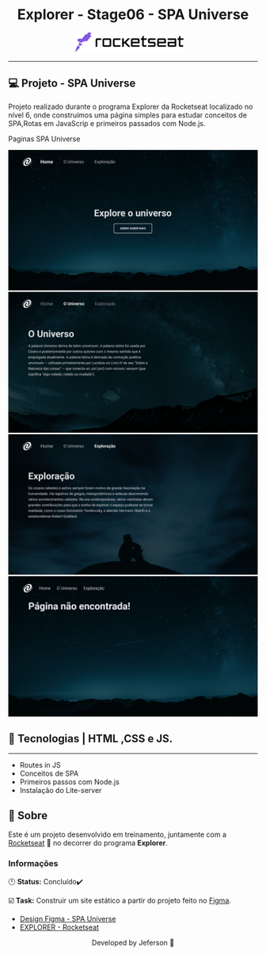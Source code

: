 <h1 align="center">Explorer -  Stage06 - SPA Universe</h1>

<div align="center">
<img width="220px" src="https://raw.githubusercontent.com/Rocketseat/awesome/master/assets/logo_rocketseat.png" alt="">&nbsp;&nbsp;&nbsp;
<img width="150px" src="https://www.rocketseat.com.br/_next/image?url=%2Fassets%2Flogos%2Fexplorer.svg&w=256&q=75"  alt="">
<br>
</div>

---

## 💻 Projeto - SPA Universe
<p>
Projeto realizado durante o programa Explorer da Rocketseat localizado no nível 6, onde construímos uma página simples para estudar conceitos de SPA,Rotas em JavaScrip e primeiros passados com Node.js.
</p>

<p>Paginas SPA Universe</p>
<img alt="Imagem Calculo de IMC" src=".github/page1.png" "/>
<img alt="Imagem Calculo de IMC - Resultado" src=".github/page2.png"/>
<img alt="Imagem Calculo de IMC - Error" src=".github/page3.png"/>
<img alt="Imagem Calculo de IMC - Error" src=".github/404-page.png"/>

## 🧪 Tecnologias | HTML ,CSS e JS.
---
- Routes in 
JS
- Conceitos de SPA
- Primeiros passos com Node.js
- Instalação do Lite-server

  

##  📕 Sobre  

<p>Este é um projeto desenvolvido em treinamento, juntamente com a 
<a  href="https://www.rocketseat.com.br">Rocketseat</a> 🚀
no decorrer do programa <b>Explorer</b>.

### Informações  

🕛 **Status:** Concluído✔️

☑️ **Task:** Construir um site estático a partir do projeto feito no [Figma](https://www.figma.com).
- [Design Figma - SPA Universe](https://www.figma.com/file/zHj2kD6Fx6O56ZYXNfUSgg/%5BDesafios-Explorer%5D-SPA-Universe-(Copy)?type=design&node-id=0-1&mode=design&t=FhirIuyya7tGdxdT-0)
- [EXPLORER - Rocketseat](https://www.rocketseat.com.br/explorer)

<p align="center">
Developed by Jeferson 🚀
</p>
</p>
